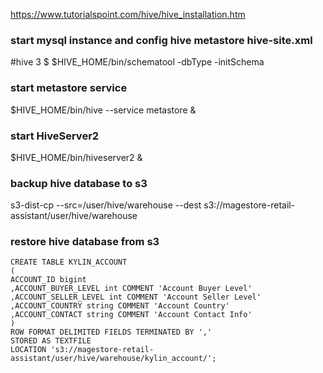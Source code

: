 https://www.tutorialspoint.com/hive/hive_installation.htm

### start mysql instance and config hive metastore hive-site.xml

#hive 3
  $ $HIVE_HOME/bin/schematool -dbType <db type> -initSchema


### start metastore service
$HIVE_HOME/bin/hive --service metastore &

### start HiveServer2
$HIVE_HOME/bin/hiveserver2 &

### backup hive database to s3
s3-dist-cp --src=/user/hive/warehouse --dest s3://magestore-retail-assistant/user/hive/warehouse

### restore hive database from s3
```
CREATE TABLE KYLIN_ACCOUNT
(
ACCOUNT_ID bigint
,ACCOUNT_BUYER_LEVEL int COMMENT 'Account Buyer Level'
,ACCOUNT_SELLER_LEVEL int COMMENT 'Account Seller Level'
,ACCOUNT_COUNTRY string COMMENT 'Account Country'
,ACCOUNT_CONTACT string COMMENT 'Account Contact Info'
)
ROW FORMAT DELIMITED FIELDS TERMINATED BY ','
STORED AS TEXTFILE
LOCATION 's3://magestore-retail-assistant/user/hive/warehouse/kylin_account/';
```
